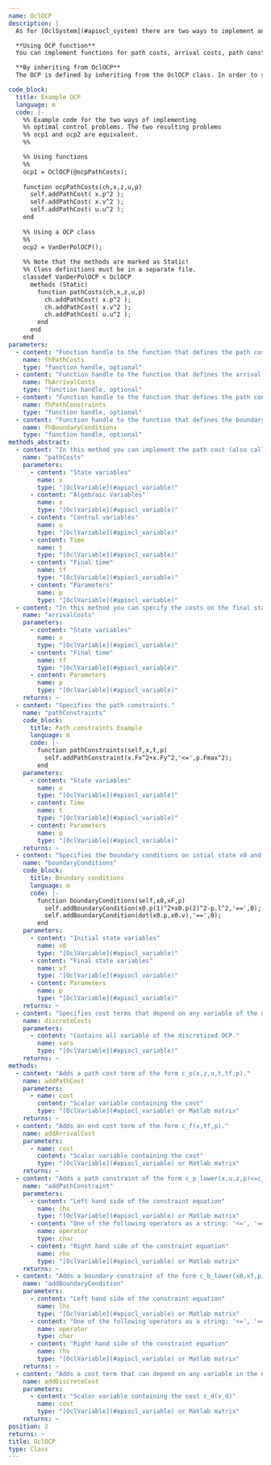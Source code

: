 ```yaml
--- 
name: OclOCP
description: |
  As for [OclSystem](#apiocl_system) there are two ways to implement an optimal control problem (OCP): The functional and the object oriented approach. If you do not implemented some of the functions or methods they default to zero cost for the cost functions or an empty constraints array for path constraints and boundary conditions.

  **Using OCP function**
  You can implement functions for path costs, arrival costs, path constraints, boundary conditions. Pass function handles/pointers to these function to the constructor of OclOCP to create an optimal control problem. For information about the signature of these functions look at the definitions of the abstract methods.

  **By inheriting from OclOCP**
  The OCP is defined by inheriting from the OclOCP class. In order to specify cost functions and boundary conditions you have to implement the corresponding methods. 

code_block:
  title: Example OCP
  language: m
  code: |-
    %% Example code for the two ways of implementing
    %% optimal control problems. The two resulting problems
    %% ocp1 and ocp2 are equivalent.
    %%

    %% Using functions
    %%
    ocp1 = OclOCP(@ocpPathCosts);
    
    function ocpPathCosts(ch,x,z,u,p)
      self.addPathCost( x.p^2 );
      self.addPathCost( x.v^2 );
      self.addPathCost( u.u^2 );
    end
    
    %% Using a OCP class
    %%
    ocp2 = VanDerPolOCP();
    
    %% Note that the methods are marked as Static!
    %% Class definitions must be in a separate file.
    classdef VanDerPolOCP < OclOCP
      methods (Static)
        function pathCosts(ch,x,z,u,p)
          ch.addPathCost( x.p^2 );
          ch.addPathCost( x.v^2 );
          ch.addPathCost( u.u^2 );
        end
      end
    end
parameters: 
  - content: "Function handle to the function that defines the path costs. The signature of the corresponding function can be seen in the abstract methods definition."
    name: fhPathCosts
    type: "function handle, optional"
  - content: "Function handle to the function that defines the arrival costs. The signature of the corresponding function can be seen in the abstract methods definition."
    name: fhArrivalCosts
    type: "function handle, optional"
  - content: "Function handle to the function that defines the path constraints. The signature of the corresponding function can be seen in the abstract methods definition."
    name: fhPathConstraints
    type: "function handle, optional"
  - content: "Function handle to the function that defines the boundary conditions. The signature of the corresponding function can be seen in the abstract methods definition."
    name: fhBoundaryConditions
    type: "function handle, optional"
methods_abstract: 
  - content: "In this method you can implement the path cost (also called Lagrange cost or intermediate cost) function."
    name: "pathCosts"
    parameters: 
      - content: "State variables"
        name: x
        type: "[OclVariable](#apiocl_variable)"
      - content: "Algebraic Variables"
        name: z
        type: "[OclVariable](#apiocl_variable)"
      - content: "Control variables"
        name: u
        type: "[OclVariable](#apiocl_variable)"
      - content: Time
        name: t
        type: "[OclVariable](#apiocl_variable)"
      - content: "Final time"
        name: tf
        type: "[OclVariable](#apiocl_variable)"
      - content: "Parameters"
        name: p
        type: "[OclVariable](#apiocl_variable)"
  - content: "In this method you can specify the costs on the final state (also called Mayer terms)."
    name: "arrivalCosts"
    parameters: 
      - content: "State variables"
        name: x
        type: "[OclVariable](#apiocl_variable)"
      - content: "Final time"
        name: tf
        type: "[OclVariable](#apiocl_variable)"
      - content: Parameters
        name: p
        type: "[OclVariable](#apiocl_variable)"
    returns: ~
  - content: "Specifies the path constraints."
    name: "pathConstraints"
    code_block:
      title: Path constraints Example
      language: m
      code: |-
        function pathConstraints(self,x,t,p)
          self.addPathConstraint(x.Fx^2+x.Fy^2,'<=',p.Fmax^2);
        end
    parameters: 
      - content: "State variables"
        name: x
        type: "[OclVariable](#apiocl_variable)"
      - content: Time
        name: t
        type: "[OclVariable](#apiocl_variable)"
      - content: Parameters
        name: p
        type: "[OclVariable](#apiocl_variable)"
    returns: ~
  - content: "Specifies the boundary conditions on intial state x0 and final state xf."
    name: "boundaryConditions"
    code_block:
      title: Boundary conditions
      language: m
      code: |-
        function boundaryConditions(self,x0,xF,p)
          self.addBoundaryCondition(x0.p(1)^2+x0.p(2)^2-p.l^2,'==',0);
          self.addBoundaryCondition(dot(x0.p,x0.v),'==',0);
        end
    parameters: 
      - content: "Initial state variables"
        name: x0
        type: "[OclVariable](#apiocl_variable)"
      - content: "Final state variables"
        name: xf
        type: "[OclVariable](#apiocl_variable)"
      - content: Parameters
        name: p
        type: "[OclVariable](#apiocl_variable)"
    returns: ~
  - content: "Specifies cost terms that depend on any variable of the discretized problem which is a non-linear program (NLP)."
    name: discreteCosts
    parameters: 
      - content: "Contains all variable of the discretized OCP."
        name: vars
        type: "[OclVariable](#apiocl_variable)"
    returns: ~
methods: 
  - content: "Adds a path cost term of the form c_p(x,z,u,t,tf,p)."
    name: addPathCost
    parameters: 
      - name: cost
        content: "Scalar variable containing the cost"
        type: "[OclVariable](#apiocl_variable) or Matlab matrix"
    returns: ~
  - content: "Adds an end cost term of the form c_f(x,tf,p)."
    name: addArrivalCost
    parameters: 
      - name: cost
        content: "Scalar variable containing the cost"
        type: "[OclVariable](#apiocl_variable) or Matlab matrix"
    returns: ~
  - content: "Adds a path constraint of the form c_p_lower(x,u,z,p)<=c_p(x,u,z,p)<=c_p_upper(x,u,z,p) to the optimal control problem."
    name: "addPathConstraint"
    parameters: 
      - content: "Left hand side of the constraint equation"
        name: lhs
        type: "[OclVariable](#apiocl_variable) or Matlab matrix"
      - content: "One of the following operators as a string: '<=', '==', '>='"
        name: operator
        type: char
      - content: "Right hand side of the constraint equation"
        name: rhs
        type: "[OclVariable](#apiocl_variable) or Matlab matrix"
    returns: ~
  - content: "Adds a boundary constraint of the form c_b_lower(x0,xf,p)<=c_b(x0,xf,p)<=c_b_upper(x0,xf,p) that can depend on the initial and final states to the optimal control problem."
    name: "addBoundaryCondition"
    parameters: 
      - content: "Left hand side of the constraint equation"
        name: lhs
        type: "[OclVariable](#apiocl_variable) or Matlab matrix"
      - content: "One of the following operators as a string: '<=', '==', '>='"
        name: operator
        type: char
      - content: "Right hand side of the constraint equation"
        name: rhs
        type: "[OclVariable](#apiocl_variable) or Matlab matrix"
    returns: ~
  - content: "Adds a cost term that can depend on any variable in the discretized optimal control problem."
    name: addDiscreteCost
    parameters: 
      - content: "Scalar variable containing the cost c_d(v_d)"
        name: cost
        type: "[OclVariable](#apiocl_variable) or Matlab matrix"
    returns: ~
position: 2
returns: ~
title: OclOCP
type: Class
---
```

